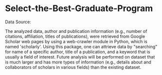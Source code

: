 # Select-the-Best-Graduate-Program

Data Source:

The analyzed data, author and publication information (e.g., number of citations, affiliation, titles of publications), were retrieved from Google Scholar web pages by using a web-crawler module in Python, which is named 'scholarly'. Using this package, one can attrieve data by "searching" for name of a specific author, title of a publication, and a keyword that is usually a field of interest. Future analysis will be performed on dataset that is much larger and has more types of information (e.g., details about and collaborators of scholars in various fields) than the existing dataset.
